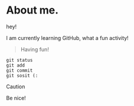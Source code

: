 # About me.

hey!

I am currently learning GitHub, what a fun activity!
> Having fun!

```
git status
git add
git commit
git sosit (:
```

>[!CAUTION]
> Be nice!
